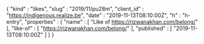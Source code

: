 {
  "kind" : "likes",
  "slug" : "2019/11/pu28m",
  "client_id" : "https://indigenous.realize.be",
  "date" : "2019-11-13T08:10:00Z",
  "h" : "h-entry",
  "properties" : {
    "name" : [ "Like of https://rizwanakhan.com/belong/" ],
    "like-of" : [ "https://rizwanakhan.com/belong/" ],
    "published" : [ "2019-11-13T08:10:00Z" ]
  }
}
